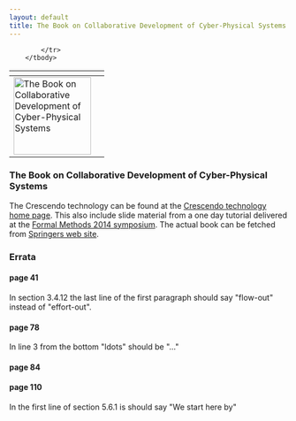 ```yaml
---
layout: default
title: The Book on Collaborative Development of Cyber-Physical Systems
---
```


<table>
        <thead>
            <tr>
                <th></th>
                <th></th>
            </tr>
        </thead>
        <tbody>
            <tr>
              <td><a href="{{ site.url }}/publications/books/crescendo/"> <img src="{{ site.url }}/publications/books/crescendo.png" height="140" alt="The Book on Collaborative Development of Cyber-Physical Systems"> </a></td>
 
            </tr>
        </tbody>
</table>

### The Book on Collaborative Development of Cyber-Physical Systems

The Crescendo technology can be found at the [Crescendo technology home page](http://www.crescendotool.org/). This also include slide material from a one day tutorial delivered at the [Formal Methods 2014 symposium](http://www.comp.nus.edu.sg/~pat/FM2014/). The actual book can be fetched from [Springers web site](http://www.springer.com/computer/communication+networks/book/978-3-642-54117-9).

### Errata

#### page 41
In section 3.4.12 the last line of the first paragraph should say "flow-out" instead of "effort-out".

#### page 78
In line 3 from the bottom "ldots" should be "..."
#### page 84


#### page 110
In the first line of section 5.6.1 is should say "We start here by"
